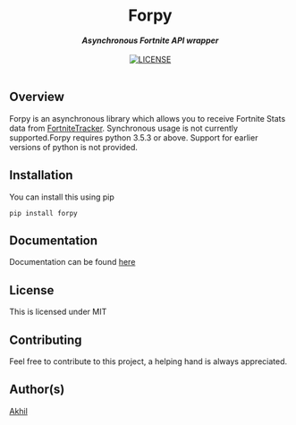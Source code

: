 <h1 align="center">Forpy</h1>

<div align="center">
  <strong><i>Asynchronous Fortnite API wrapper</i></strong>
  <br>
  <br>
<a href="https://github.com/akhil2149/forpy/LICENSE">
    <img src="https://img.shields.io/github/license/akhil2149/forpy.svg?style=for-the-badge&colorB=7289DA" alt="LICENSE" />
  </a>
</div>
<br>

## Overview
Forpy is an asynchronous library which allows you to receive Fortnite Stats data from 
[FortniteTracker](https://fortnitetracker.com). Synchronous usage is not currently supported.Forpy requires python 3.5.3 or above. Support for earlier versions of python is not provided.

## Installation
You can install this using pip
```commandline
pip install forpy
```
## Documentation
Documentation can be found [here](https://akhil2149.github.io/forpy-docs)
## License
This is licensed under MIT
## Contributing
Feel free to contribute to this project, a helping hand is always appreciated.
## Author(s)
[Akhil](https://github.com/akhil2149)
